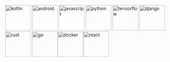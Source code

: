 <p align="left"> <img src="https://www.vectorlogo.zone/logos/kotlinlang/kotlinlang-icon.svg" alt="kotlin" width="80" height="80"/> <img src="https://devicons.github.io/devicon/devicon.git/icons/android/android-original-wordmark.svg" alt="android" width="80" height="80"/> <img src="https://devicons.github.io/devicon/devicon.git/icons/javascript/javascript-original.svg" alt="javascript" width="80" height="80"/> <img src="https://devicons.github.io/devicon/devicon.git/icons/python/python-original.svg" alt="python" width="80" height="80"/> <img src="https://www.vectorlogo.zone/logos/tensorflow/tensorflow-icon.svg" alt="tensorflow" width="80" height="80"/> <img src="https://devicons.github.io/devicon/devicon.git/icons/django/django-original.svg" alt="django" width="80" height="80"/> <img src="https://devicons.github.io/devicon/devicon.git/icons/rust/rust-plain.svg" alt="rust" width="80" height="80"/> <img src="https://devicons.github.io/devicon/devicon.git/icons/go/go-original.svg" alt="go" width="80" height="80"/><img src="https://devicons.github.io/devicon/devicon.git/icons/docker/docker-original-wordmark.svg" alt="docker" width="80" height="80"/><img src="https://devicons.github.io/devicon/devicon.git/icons/react/react-original-wordmark.svg" alt="react" width="80" height="80"/></p> 
  

